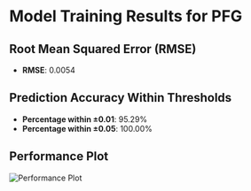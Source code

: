 # Model Training Results for PFG

## Root Mean Squared Error (RMSE)
- **RMSE**: 0.0054

## Prediction Accuracy Within Thresholds
- **Percentage within ±0.01**: 95.29%
- **Percentage within ±0.05**: 100.00%

## Performance Plot
![Performance Plot](../imgs/PFG.png)

